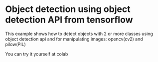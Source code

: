 # Object detection using object detection API from tensorflow

This example shows how to detect objects with 2 or more classes using object detection api and for manipulating images: opencv(cv2) and pilow(PIL)

You can try it yourself at colab